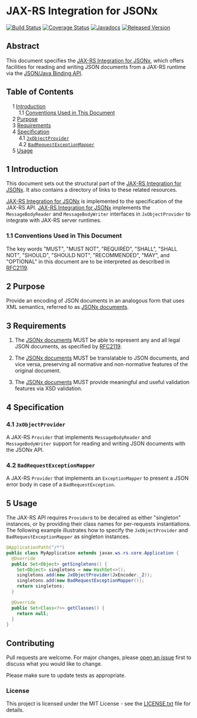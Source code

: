 # JAX-RS Integration for JSONx

[![Build Status](https://travis-ci.org/jsonxorg/jsonx.svg?Yrn6JXVz)](https://travis-ci.org/jsonxorg/jsonx)
[![Coverage Status](https://coveralls.io/repos/github/jsonxorg/jsonx/badge.svg?Yrn6JXVz)](https://coveralls.io/github/jsonxorg/jsonx)
[![Javadocs](https://www.javadoc.io/badge/org.jsonx/rs.svg?Yrn6JXVz)](https://www.javadoc.io/doc/org.jsonx/rs)
[![Released Version](https://img.shields.io/maven-central/v/org.jsonx/rs.svg?Yrn6JXVz)](https://mvnrepository.com/artifact/org.jsonx/rs)

## Abstract

This document specifies the <ins>JAX-RS Integration for JSONx</ins>, which offers facilities for reading and writing JSON documents from a JAX-RS runtime via the [JSON/Java Binding API][api].

## Table of Contents

<samp>&nbsp;&nbsp;</samp>1 [Introduction][#introduction]<br>
<samp>&nbsp;&nbsp;&nbsp;&nbsp;</samp>1.1 [Conventions Used in This Document][#conventions]<br>
<samp>&nbsp;&nbsp;</samp>2 [Purpose][#purpose]<br>
<samp>&nbsp;&nbsp;</samp>3 [Requirements][#requirements]<br>
<samp>&nbsp;&nbsp;</samp>4 [Specification][#specification]<br>
<samp>&nbsp;&nbsp;&nbsp;&nbsp;</samp>4.1 [`JxObjectProvider`][#jxobjectprovider]<br>
<samp>&nbsp;&nbsp;&nbsp;&nbsp;</samp>4.2 [`BadRequestExceptionMapper`][#badrequestexceptionmapper]<br>
<samp>&nbsp;&nbsp;</samp>5 [Usage][#usage]

## 1 Introduction

This document sets out the structural part of the <ins>JAX-RS Integration for JSONx</ins>. It also contains a directory of links to these related resources.

<ins>JAX-RS Integration for JSONx</ins> is implemented to the specification of the JAX-RS API. <ins>JAX-RS Integration for JSONx</ins> implements the `MessageBodyReader` and `MessageBodyWriter` interfaces in `JxObjectProvider` to integrate with JAX-RS server runtimes.

### 1.1 Conventions Used in This Document

The key words "MUST", "MUST NOT", "REQUIRED", "SHALL", "SHALL NOT", "SHOULD", "SHOULD NOT", "RECOMMENDED", "MAY", and "OPTIONAL" in this document are to be interpreted as described in [RFC2119](https://www.ietf.org/rfc/rfc2119.txt).

## 2 Purpose

Provide an encoding of JSON documents in an analogous form that uses XML semantics, referred to as <ins>JSONx documents</ins>.

## 3 Requirements

1. The <ins>JSONx documents</ins> MUST be able to represent any and all legal JSON documents, as specified by [RFC2119](https://www.ietf.org/rfc/rfc2119.txt).

1. The <ins>JSONx documents</ins> MUST be translatable to JSON documents, and vice versa, preserving all normative and non-normative features of the original document.

1. The <ins>JSONx documents</ins> MUST provide meaningful and useful validation features via XSD validation.

## 4 Specification

### 4.1 `JxObjectProvider`

A JAX-RS `Provider` that implements `MessageBodyReader` and `MessageBodyWriter` support for reading and writing JSON documents with the JSONx API.

### 4.2 `BadRequestExceptionMapper`

A JAX-RS `Provider` that implements an `ExceptionMapper` to present a JSON error body in case of a `BadRequestException`.

## 5 Usage

The JAX-RS API requires `Provider`s to be decalred as either "singleton" instances, or by providing their class names for per-requests instantiations. The following example illustrates how to specify the `JxObjectProvider` and `BadRequestExceptionMapper` as singleton instances.

```java
@ApplicationPath("/*")
public class MyApplication extends javax.ws.rs.core.Application {
  @Override
  public Set<Object> getSingletons() {
    Set<Object> singletons = new HashSet<>();
    singletons.add(new JxObjectProvider(JxEncoder._2));
    singletons.add(new BadRequestExceptionMapper());
    return singletons;
  }

  @Override
  public Set<Class<?>> getClasses() {
    return null;
  }
}
```

## Contributing

Pull requests are welcome. For major changes, please [open an issue](../../../issues) first to discuss what you would like to change.

Please make sure to update tests as appropriate.

### License

This project is licensed under the MIT License - see the [LICENSE.txt](LICENSE.txt) file for details.

[#introduction]: #1-introduction
[#conventions]: #11-conventions-used-in-this-document
[#purpose]: #2-purpose
[#requirements]: #3-requirements
[#specification]: #4-specification
[#jxobjectprovider]: #41-jxobjectprovider
[#badrequestexceptionmapper]: #42-badrequestexceptionmapper
[#usage]: #5-usage

[api]: ../binding